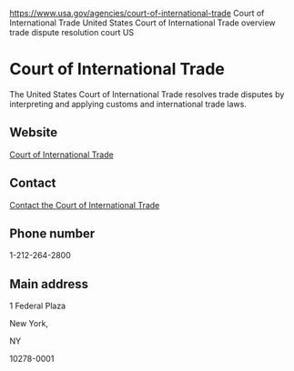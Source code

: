 

https://www.usa.gov/agencies/court-of-international-trade
Court of International Trade
United States Court of International Trade overview
trade dispute resolution court US

Court of International Trade
============================

The United States Court of International Trade resolves trade disputes by interpreting and applying customs and international trade laws.

Website
-------

[Court of International Trade](http://www.cit.uscourts.gov/)

Contact
-------

[Contact the Court of International Trade](http://www.cit.uscourts.gov/court-info/court-locations)

Phone number
------------

1-212-264-2800

Main address
------------

1 Federal Plaza

New York,

NY

10278-0001
